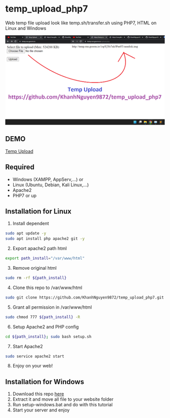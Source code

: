 # temp_upload_php7
Web temp file upload look like temp.sh/transfer.sh using PHP7, HTML on Linux and Windows

<img alt="README" src="https://raw.githubusercontent.com/KhanhNguyen9872/temp_upload_php7/main/README.png" />

## DEMO
[Temp Upload](https://temp.run.goorm.io)

## Required
- Windows (XAMPP, AppServ,...)
or
- Linux (Ubuntu, Debian, Kali Linux,...)
- Apache2
- PHP7 or up

## Installation for Linux
1. Install dependent
```bash
sudo apt update -y
sudo apt install php apache2 git -y
```
2. Export apache2 path html
```bash
export path_install="/var/www/html"
```
3. Remove original html
```bash
sudo rm -rf ${path_install}
```
4. Clone this repo to /var/www/html
```bash
sudo git clone https://github.com/KhanhNguyen9872/temp_upload_php7.git ${path_install}
```
5. Grant all permission in /var/www/html
```bash
sudo chmod 777 ${path_install} -R
```
6. Setup Apache2 and PHP config
```bash
cd ${path_install}; sudo bash setup.sh
```
7. Start Apache2
```bash
sudo service apache2 start
```
8. Enjoy on your web!

## Installation for Windows
1. Download this repo [here](https://github.com/KhanhNguyen9872/temp_upload_php7/archive/refs/heads/main.zip)
2. Extract it and move all file to your website folder
3. Run setup-windows.bat and do with this tutorial
4. Start your server and enjoy